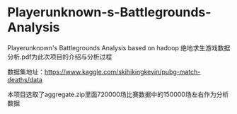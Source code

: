 # Playerunknown-s-Battlegrounds-Analysis
Playerunknown's Battlegrounds Analysis based on hadoop
绝地求生游戏数据分析.pdf为此次项目的介绍与分析过程

数据集地址：https://www.kaggle.com/skihikingkevin/pubg-match-deaths/data


本项目选取了aggregate.zip里面720000场比赛数据中的150000场左右作为分析数据
